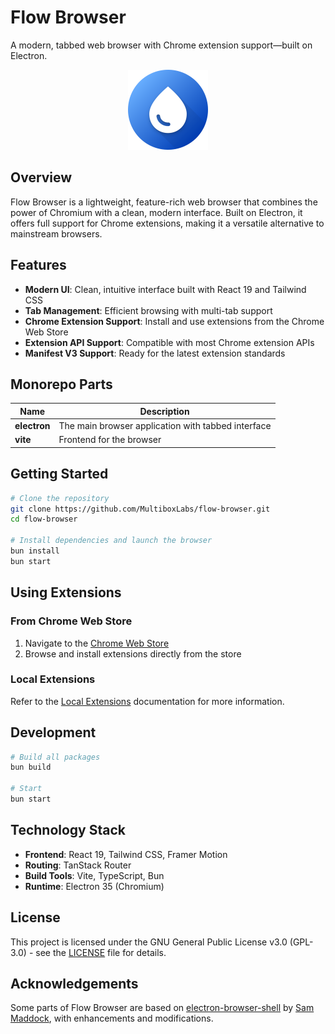 # Flow Browser

A modern, tabbed web browser with Chrome extension support—built on Electron.

<p align="center">
  <img src="./electron/assets/AppIcon.png" width="128" height="128" alt="Flow Browser Logo" />
</p>

## Overview

Flow Browser is a lightweight, feature-rich web browser that combines the power of Chromium with a clean, modern interface. Built on Electron, it offers full support for Chrome extensions, making it a versatile alternative to mainstream browsers.

## Features

- **Modern UI**: Clean, intuitive interface built with React 19 and Tailwind CSS
- **Tab Management**: Efficient browsing with multi-tab support
- **Chrome Extension Support**: Install and use extensions from the Chrome Web Store
- **Extension API Support**: Compatible with most Chrome extension APIs
- **Manifest V3 Support**: Ready for the latest extension standards

## Monorepo Parts

| Name         | Description                                        |
| ------------ | -------------------------------------------------- |
| **electron** | The main browser application with tabbed interface |
| **vite**     | Frontend for the browser                           |

## Getting Started

```bash
# Clone the repository
git clone https://github.com/MultiboxLabs/flow-browser.git
cd flow-browser

# Install dependencies and launch the browser
bun install
bun start
```

## Using Extensions

### From Chrome Web Store

1. Navigate to the [Chrome Web Store](https://chromewebstore.google.com/)
2. Browse and install extensions directly from the store

### Local Extensions

Refer to the [Local Extensions](./extensions/README.md) documentation for more information.

## Development

```bash
# Build all packages
bun build

# Start
bun start
```

## Technology Stack

- **Frontend**: React 19, Tailwind CSS, Framer Motion
- **Routing**: TanStack Router
- **Build Tools**: Vite, TypeScript, Bun
- **Runtime**: Electron 35 (Chromium)

## License

This project is licensed under the GNU General Public License v3.0 (GPL-3.0) - see the [LICENSE](./LICENSE) file for details.

## Acknowledgements

Some parts of Flow Browser are based on [electron-browser-shell](https://github.com/samuelmaddock/electron-browser-shell) by [Sam Maddock](https://github.com/samuelmaddock), with enhancements and modifications.
